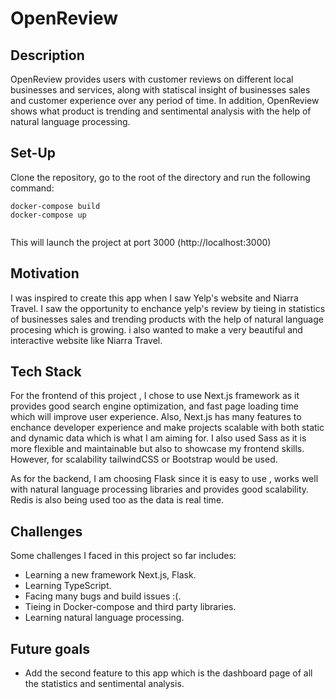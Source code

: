 # OpenReview

## Description

OpenReview provides users with customer reviews on different local businesses and services, along with statiscal insight of businesses sales and customer experience
over any period of time. In addition, OpenReview shows what product is trending and sentimental analysis
with the help of natural language processing.

## Set-Up

Clone the repository, go to the root of the directory and run the following command:

```
docker-compose build
docker-compose up


```

This will launch the project at port 3000 (http://localhost:3000)

## Motivation

I was inspired to create this app when I saw Yelp's website and Niarra Travel. I saw the opportunity to enchance yelp's review by tieing in statistics of businesses sales and trending products with the help of natural language procesing which is growing. i also wanted to make a very beautiful and interactive website like Niarra Travel.

## Tech Stack

For the frontend of this project , I chose to use Next.js framework as it provides good search engine optimization, and fast page loading time which will improve user experience. Also, Next.js has many features to enchance developer experience and make projects scalable with both static and dynamic data which is what I am aiming for. I also used Sass as it is more flexible and maintainable but also to showcase my frontend skills. However, for scalability tailwindCSS or Bootstrap would be used.

As for the backend, I am choosing Flask since it is easy to use , works well with natural language processing libraries and provides good scalability. Redis is also being used too as the data is real time.

## Challenges

Some challenges I faced in this project so far includes:

- Learning a new framework Next.js, Flask.
- Learning TypeScript.
- Facing many bugs and build issues :(.
- Tieing in Docker-compose and third party libraries.
- Learning natural language processing.

## Future goals

- Add the second feature to this app which is the dashboard page of all the statistics and sentimental analysis.
